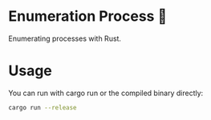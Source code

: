 # Enumeration Process 🦀

Enumerating processes with Rust.

# Usage

You can run with cargo run or the compiled binary directly:
```sh
cargo run --release
```
